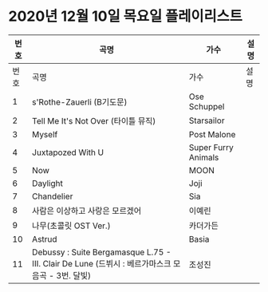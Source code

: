 # 2020년 12월 10일 목요일 플레이리스트

| 번호 | 곡명 | 가수 | 설명 |
|------|------|------|------|
| 번호 | 곡명 | 가수 | 설명 |
| 1 | s'Rothe-Zauerli (B기도문) | Ose Schuppel |  |
| 2 | Tell Me It's Not Over (타이틀 뮤직) | Starsailor |  |
| 3 | Myself | Post Malone |  |
| 4 | Juxtapozed With U | Super Furry Animals |  |
| 5 | Now | MOON |  |
| 6 | Daylight | Joji |  |
| 7 | Chandelier | Sia |  |
| 8 | 사람은 이상하고 사랑은 모르겠어 | 이예린 |  |
| 9 | 나무(초콜릿 OST Ver.) | 카더가든 |  |
| 10 | Astrud | Basia |  |
| 11 | Debussy : Suite Bergamasque L.75 - III. Clair De Lune (드뷔시 : 베르가마스크 모음곡 - 3번. 달빛) | 조성진 |  |
